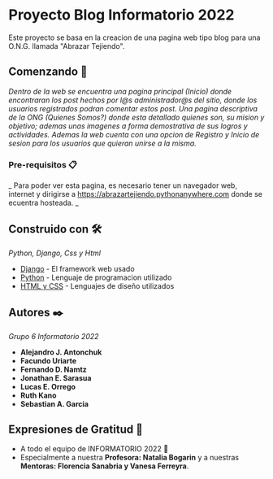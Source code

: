 # Proyecto Blog Informatorio 2022

Este proyecto se basa en la creacion de una pagina web tipo blog para una O.N.G. llamada "Abrazar Tejiendo".

## Comenzando 🚀

_Dentro de la web se encuentra una pagina principal (Inicio) donde encontraran los post hechos por l@s administrador@s del sitio, donde los usuarios registrados podran comentar estos post. Una pagina descriptiva de la ONG (Quienes Somos?) donde esta detallado quienes son, su mision y objetivo; ademas unas imagenes a forma demostrativa de sus logros y actividades.
 Ademas la web cuenta con una opcion de Registro y Inicio de sesion para los usuarios que quieran unirse a la misma._


### Pre-requisitos 📋

_ Para poder ver esta pagina, es necesario tener un navegador web, internet y dirigirse a https://abrazartejiendo.pythonanywhere.com donde se ecuentra hosteada. _


## Construido con 🛠️

_Python, Django, Css y Html_

* [Django](https://www.djangoproject.com) - El framework web usado
* [Python](https://www.python.org) - Lenguaje de programacion utilizado
* [HTML y CSS](https://developer.mozilla.org/es/docs/Web) - Lenguajes de diseño utilizados


## Autores ✒️

_Grupo 6 Informatorio 2022_


* **Alejandro J. Antonchuk** 
* **Facundo	Uriarte** 
* **Fernando D. Namtz** 
* **Jonathan E. Sarasua**  
* **Lucas E. Orrego** 
* **Ruth Kano**  
* **Sebastian A. Garcia** 


## Expresiones de Gratitud 🎁

* A todo el equipo de INFORMATORIO 2022 📢
* Especialmente a nuestra **Profesora: Natalia Bogarin** y a nuestras **Mentoras: Florencia Sanabria y Vanesa Ferreyra**. 

